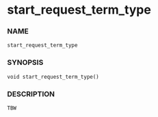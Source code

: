 # start_request_term_type

### NAME

    start_request_term_type

### SYNOPSIS

    void start_request_term_type()

### DESCRIPTION

    TBW

